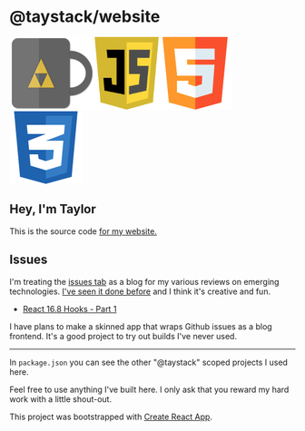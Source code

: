 # @taystack/website

<img src="https://github.com/taystack/website/blob/master/src/assets/favicon.png?raw=true" height="128" /><img src="https://github.com/taystack/website/blob/master/src/assets/icons/javascript.png?raw=true" height="128" /><img src="https://github.com/taystack/website/blob/master/src/assets/icons/html5.png?raw=true" height="128" /><img src="https://github.com/taystack/website/blob/master/src/assets/icons/css3.png?raw=true" height="128" />

## Hey, I'm Taylor

This is the source code [for my website.](https://taystack.github.io/website)

## Issues

I'm treating the [issues tab](https://github.com/taystack/website/issues) as a blog for my various reviews on emerging technologies. [I've seen it done before](https://artsy.github.io/blog/2017/07/15/Comments-are-on/) and I think it's creative and fun.

 - [React 16.8 Hooks - Part 1](https://github.com/taystack/website/issues/2#issue-567489111)
 

I have plans to make a skinned app that wraps Github issues as a blog frontend. It's a good project to try out builds I've never used.

---

In `package.json` you can see the other "@taystack" scoped projects I used here.

Feel free to use anything I've built here. I only ask that you reward my hard work with a little shout-out.

This project was bootstrapped with [Create React App](https://github.com/facebook/create-react-app).
